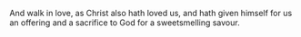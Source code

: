 And walk in love, as Christ also hath loved us, and hath given himself for us an offering and a sacrifice to God for a sweetsmelling savour.
